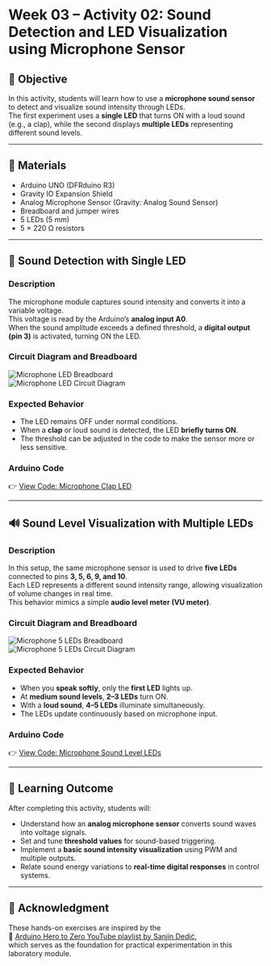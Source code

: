 # Week 03 – Activity 02: Sound Detection and LED Visualization using Microphone Sensor

## 🎯 Objective
In this activity, students will learn how to use a **microphone sound sensor** to detect and visualize sound intensity through LEDs.  
The first experiment uses a **single LED** that turns ON with a loud sound (e.g., a clap), while the second displays **multiple LEDs** representing different sound levels.

---

## 🧩 Materials
- Arduino UNO (DFRduino R3)  
- Gravity IO Expansion Shield  
- Analog Microphone Sensor (Gravity: Analog Sound Sensor)  
- Breadboard and jumper wires  
- 5 LEDs (5 mm)  
- 5 × 220 Ω resistors  

---

## 👏 Sound Detection with Single LED

### Description
The microphone module captures sound intensity and converts it into a variable voltage.  
This voltage is read by the Arduino’s **analog input A0**.  
When the sound amplitude exceeds a defined threshold, a **digital output (pin 3)** is activated, turning ON the LED.

### Circuit Diagram and Breadboard
![Microphone LED Breadboard](../lesson_images/mic_led_breadboard.jpg)  
![Microphone LED Circuit Diagram](../lesson_images/mic_led_diagram.jpg)

### Expected Behavior
- The LED remains OFF under normal conditions.  
- When a **clap** or loud sound is detected, the LED **briefly turns ON**.  
- The threshold can be adjusted in the code to make the sensor more or less sensitive.  

### Arduino Code
👉 [View Code: Microphone Clap LED](./programs/mic_clap_led/mic_clap_led.ino)

---

## 🔊 Sound Level Visualization with Multiple LEDs

### Description
In this setup, the same microphone sensor is used to drive **five LEDs** connected to pins **3, 5, 6, 9, and 10**.  
Each LED represents a different sound intensity range, allowing visualization of volume changes in real time.  
This behavior mimics a simple **audio level meter (VU meter)**.

### Circuit Diagram and Breadboard
![Microphone 5 LEDs Breadboard](../lesson_images/mic_5leds_breadboard.jpg)  
![Microphone 5 LEDs Circuit Diagram](../lesson_images/mic_5leds_diagram.jpg)

### Expected Behavior
- When you **speak softly**, only the **first LED** lights up.  
- At **medium sound levels**, **2–3 LEDs** turn ON.  
- With a **loud sound**, **4–5 LEDs** illuminate simultaneously.  
- The LEDs update continuously based on microphone input.

### Arduino Code
👉 [View Code: Microphone Sound Level LEDs](./programs/mic_sound_level_leds/mic_sound_level_leds.ino)

---

## 🧠 Learning Outcome
After completing this activity, students will:
- Understand how an **analog microphone sensor** converts sound waves into voltage signals.  
- Set and tune **threshold values** for sound-based triggering.  
- Implement a **basic sound intensity visualization** using PWM and multiple outputs.  
- Relate sound energy variations to **real-time digital responses** in control systems.

---

## 🙏 Acknowledgment
These hands-on exercises are inspired by the  
🎥 [Arduino Hero to Zero YouTube playlist by Sanjin Dedić](https://www.youtube.com/playlist?list=PL_92WMXSLe_86NTWf0nchm-EmQIwccEye),  
which serves as the foundation for practical experimentation in this laboratory module.

